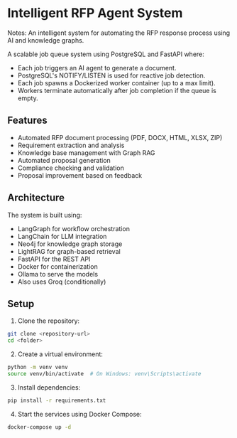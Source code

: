 # Intelligent RFP Agent System

Notes:
An intelligent system for automating the RFP response process using AI and knowledge graphs.

A scalable job queue system using PostgreSQL and FastAPI where:
- Each job triggers an AI agent to generate a document.
- PostgreSQL's NOTIFY/LISTEN is used for reactive job detection.
- Each job spawns a Dockerized worker container (up to a max limit).
- Workers terminate automatically after job completion if the queue is empty.


## Features

- Automated RFP document processing (PDF, DOCX, HTML, XLSX, ZIP)
- Requirement extraction and analysis
- Knowledge base management with Graph RAG
- Automated proposal generation
- Compliance checking and validation
- Proposal improvement based on feedback

## Architecture

The system is built using:
- LangGraph for workflow orchestration
- LangChain for LLM integration
- Neo4j for knowledge graph storage
- LightRAG for graph-based retrieval
- FastAPI for the REST API
- Docker for containerization
- Ollama to serve the models
- Also uses Groq (conditionally)


## Setup

1. Clone the repository:
```bash
git clone <repository-url>
cd <folder>
```

2. Create a virtual environment:
```bash
python -m venv venv
source venv/bin/activate  # On Windows: venv\Scripts\activate
```

3. Install dependencies:
```bash
pip install -r requirements.txt
```

4. Start the services using Docker Compose:
```bash
docker-compose up -d
```